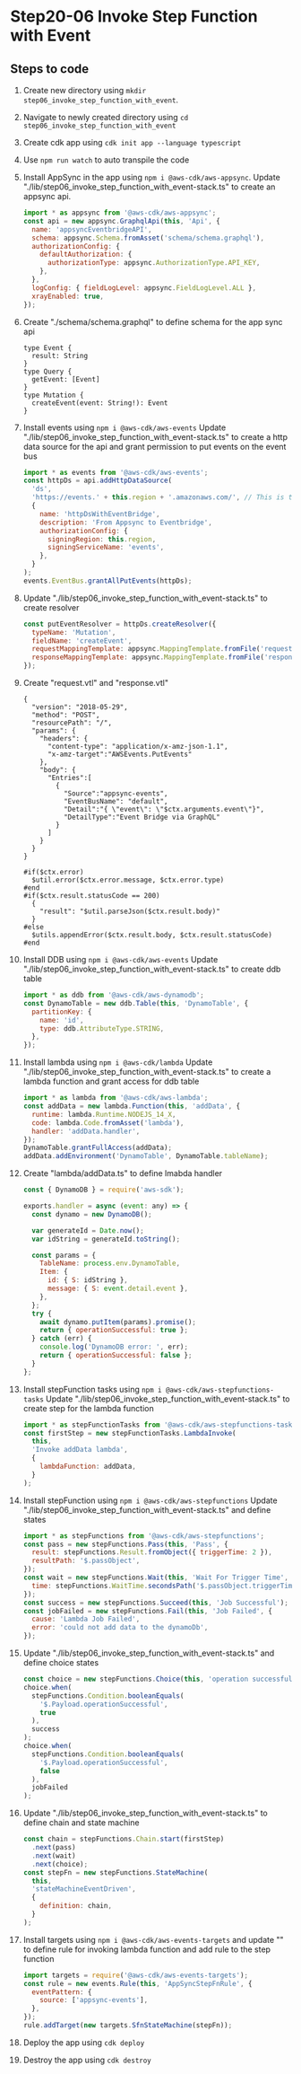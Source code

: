 # Step20-06 Invoke Step Function with Event

## Steps to code

1. Create new directory using `mkdir step06_invoke_step_function_with_event`.
2. Navigate to newly created directory using `cd step06_invoke_step_function_with_event`
3. Create cdk app using `cdk init app --language typescript`
4. Use `npm run watch` to auto transpile the code
5. Install AppSync in the app using `npm i @aws-cdk/aws-appsync`. Update "./lib/step06_invoke_step_function_with_event-stack.ts" to create an appsync api.

   ```js
   import * as appsync from '@aws-cdk/aws-appsync';
   const api = new appsync.GraphqlApi(this, 'Api', {
     name: 'appsyncEventbridgeAPI',
     schema: appsync.Schema.fromAsset('schema/schema.graphql'),
     authorizationConfig: {
       defaultAuthorization: {
         authorizationType: appsync.AuthorizationType.API_KEY,
       },
     },
     logConfig: { fieldLogLevel: appsync.FieldLogLevel.ALL },
     xrayEnabled: true,
   });
   ```

6. Create "./schema/schema.graphql" to define schema for the app sync api

   ```gql
   type Event {
     result: String
   }
   type Query {
     getEvent: [Event]
   }
   type Mutation {
     createEvent(event: String!): Event
   }
   ```

7. Install events using `npm i @aws-cdk/aws-events` Update "./lib/step06_invoke_step_function_with_event-stack.ts" to create a http data source for the api and grant permission to put events on the event bus

   ```js
   import * as events from '@aws-cdk/aws-events';
   const httpDs = api.addHttpDataSource(
     'ds',
     'https://events.' + this.region + '.amazonaws.com/', // This is the ENDPOINT for eventbridge.
     {
       name: 'httpDsWithEventBridge',
       description: 'From Appsync to Eventbridge',
       authorizationConfig: {
         signingRegion: this.region,
         signingServiceName: 'events',
       },
     }
   );
   events.EventBus.grantAllPutEvents(httpDs);
   ```

8. Update "./lib/step06_invoke_step_function_with_event-stack.ts" to create resolver

   ```js
   const putEventResolver = httpDs.createResolver({
     typeName: 'Mutation',
     fieldName: 'createEvent',
     requestMappingTemplate: appsync.MappingTemplate.fromFile('request.vtl'),
     responseMappingTemplate: appsync.MappingTemplate.fromFile('response.vtl'),
   });
   ```

9. Create "request.vtl" and "response.vtl"

   ```vtl
   {
     "version": "2018-05-29",
     "method": "POST",
     "resourcePath": "/",
     "params": {
       "headers": {
         "content-type": "application/x-amz-json-1.1",
         "x-amz-target":"AWSEvents.PutEvents"
       },
       "body": {
         "Entries":[
           {
             "Source":"appsync-events",
             "EventBusName": "default",
             "Detail":"{ \"event\": \"$ctx.arguments.event\"}",
             "DetailType":"Event Bridge via GraphQL"
           }
         ]
       }
     }
   }
   ```

   ```vtl
   #if($ctx.error)
     $util.error($ctx.error.message, $ctx.error.type)
   #end
   #if($ctx.result.statusCode == 200)
     {
       "result": "$util.parseJson($ctx.result.body)"
     }
   #else
     $utils.appendError($ctx.result.body, $ctx.result.statusCode)
   #end
   ```

10. Install DDB using `npm i @aws-cdk/aws-events` Update "./lib/step06_invoke_step_function_with_event-stack.ts" to create ddb table

    ```js
    import * as ddb from '@aws-cdk/aws-dynamodb';
    const DynamoTable = new ddb.Table(this, 'DynamoTable', {
      partitionKey: {
        name: 'id',
        type: ddb.AttributeType.STRING,
      },
    });
    ```

11. Install lambda using `npm i @aws-cdk/lambda` Update "./lib/step06_invoke_step_function_with_event-stack.ts" to create a lambda function and grant access for ddb table

    ```js
    import * as lambda from '@aws-cdk/aws-lambda';
    const addData = new lambda.Function(this, 'addData', {
      runtime: lambda.Runtime.NODEJS_14_X,
      code: lambda.Code.fromAsset('lambda'),
      handler: 'addData.handler',
    });
    DynamoTable.grantFullAccess(addData);
    addData.addEnvironment('DynamoTable', DynamoTable.tableName);
    ```

12. Create "lambda/addData.ts" to define lmabda handler

    ```js
    const { DynamoDB } = require('aws-sdk');

    exports.handler = async (event: any) => {
      const dynamo = new DynamoDB();

      var generateId = Date.now();
      var idString = generateId.toString();

      const params = {
        TableName: process.env.DynamoTable,
        Item: {
          id: { S: idString },
          message: { S: event.detail.event },
        },
      };
      try {
        await dynamo.putItem(params).promise();
        return { operationSuccessful: true };
      } catch (err) {
        console.log('DynamoDB error: ', err);
        return { operationSuccessful: false };
      }
    };
    ```

13. Install stepFunction tasks using `npm i @aws-cdk/aws-stepfunctions-tasks` Update "./lib/step06_invoke_step_function_with_event-stack.ts" to create step for the lambda function

    ```js
    import * as stepFunctionTasks from '@aws-cdk/aws-stepfunctions-tasks';
    const firstStep = new stepFunctionTasks.LambdaInvoke(
      this,
      'Invoke addData lambda',
      {
        lambdaFunction: addData,
      }
    );
    ```

14. Install stepFunction using `npm i @aws-cdk/aws-stepfunctions` Update "./lib/step06_invoke_step_function_with_event-stack.ts" and define states

    ```js
    import * as stepFunctions from '@aws-cdk/aws-stepfunctions';
    const pass = new stepFunctions.Pass(this, 'Pass', {
      result: stepFunctions.Result.fromObject({ triggerTime: 2 }),
      resultPath: '$.passObject',
    });
    const wait = new stepFunctions.Wait(this, 'Wait For Trigger Time', {
      time: stepFunctions.WaitTime.secondsPath('$.passObject.triggerTime'),
    });
    const success = new stepFunctions.Succeed(this, 'Job Successful');
    const jobFailed = new stepFunctions.Fail(this, 'Job Failed', {
      cause: 'Lambda Job Failed',
      error: 'could not add data to the dynamoDb',
    });
    ```

15. Update "./lib/step06_invoke_step_function_with_event-stack.ts" and define choice states

    ```js
    const choice = new stepFunctions.Choice(this, 'operation successful?');
    choice.when(
      stepFunctions.Condition.booleanEquals(
        '$.Payload.operationSuccessful',
        true
      ),
      success
    );
    choice.when(
      stepFunctions.Condition.booleanEquals(
        '$.Payload.operationSuccessful',
        false
      ),
      jobFailed
    );
    ```

16. Update "./lib/step06_invoke_step_function_with_event-stack.ts" to define chain and state machine

    ```js
    const chain = stepFunctions.Chain.start(firstStep)
      .next(pass)
      .next(wait)
      .next(choice);
    const stepFn = new stepFunctions.StateMachine(
      this,
      'stateMachineEventDriven',
      {
        definition: chain,
      }
    );
    ```

17. Install targets using `npm i @aws-cdk/aws-events-targets` and update "" to define rule for invoking lambda function and add rule to the step function

    ```js
    import targets = require('@aws-cdk/aws-events-targets');
    const rule = new events.Rule(this, 'AppSyncStepFnRule', {
      eventPattern: {
        source: ['appsync-events'],
      },
    });
    rule.addTarget(new targets.SfnStateMachine(stepFn));
    ```

18. Deploy the app using `cdk deploy`
19. Destroy the app using `cdk destroy`
